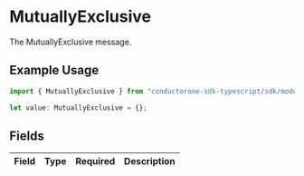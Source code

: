 # MutuallyExclusive

The MutuallyExclusive message.

## Example Usage

```typescript
import { MutuallyExclusive } from "conductorone-sdk-typescript/sdk/models/shared";

let value: MutuallyExclusive = {};
```

## Fields

| Field       | Type        | Required    | Description |
| ----------- | ----------- | ----------- | ----------- |